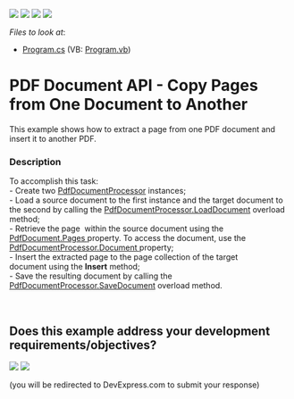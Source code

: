 <!-- default badges list -->
![](https://img.shields.io/endpoint?url=https://codecentral.devexpress.com/api/v1/VersionRange/128595388/24.2.1%2B)
[![](https://img.shields.io/badge/Open_in_DevExpress_Support_Center-FF7200?style=flat-square&logo=DevExpress&logoColor=white)](https://supportcenter.devexpress.com/ticket/details/T581087)
[![](https://img.shields.io/badge/📖_How_to_use_DevExpress_Examples-e9f6fc?style=flat-square)](https://docs.devexpress.com/GeneralInformation/403183)
[![](https://img.shields.io/badge/💬_Leave_Feedback-feecdd?style=flat-square)](#does-this-example-address-your-development-requirementsobjectives)
<!-- default badges end -->
<!-- default file list -->
*Files to look at*:

* [Program.cs](./CS/CopyPage/Program.cs) (VB: [Program.vb](./VB/CopyPage/Program.vb))
<!-- default file list end -->
# PDF Document API - Copy Pages from One Document to Another


This example shows how to extract a page from one PDF document and insert it to another PDF. 


<h3>Description</h3>

To accomplish this task:<br>-&nbsp;Create two&nbsp;<a href="https://documentation.devexpress.com/DocumentServer/DevExpress.Pdf.PdfDocumentProcessor.class">PdfDocumentProcessor</a> instances;<br>- Load&nbsp;a source document to the first&nbsp;instance and the&nbsp;target document to the second&nbsp;by calling the <a href="https://documentation.devexpress.com/DocumentServer/DevExpress.Pdf.PdfDocumentProcessor.LoadDocument.overloads">PdfDocumentProcessor.LoadDocument</a> overload method;<br>- Retrieve the&nbsp;page&nbsp; within&nbsp;the source document using the <a href="https://documentation.devexpress.com/CoreLibraries/DevExpress.Pdf.PdfDocument.Pages.property">PdfDocument.Pages </a>property. To access the document,&nbsp;use the <a href="https://documentation.devexpress.com/DocumentServer/DevExpress.Pdf.PdfDocumentProcessor.Document.property">PdfDocumentProcessor.Document </a>property;<br>- Insert the extracted&nbsp;page to the&nbsp;page collection of the target document&nbsp;using the <strong>Insert</strong> method;<br>- Save the resulting document by&nbsp;calling the<a href="https://documentation.devexpress.com/DocumentServer/DevExpress.Pdf.PdfDocumentProcessor.SaveDocument.overloads"> PdfDocumentProcessor.SaveDocument</a> overload method.

<br/>


<!-- feedback -->
## Does this example address your development requirements/objectives?

[<img src="https://www.devexpress.com/support/examples/i/yes-button.svg"/>](https://www.devexpress.com/support/examples/survey.xml?utm_source=github&utm_campaign=pdf-document-api-copy-pages&~~~was_helpful=yes) [<img src="https://www.devexpress.com/support/examples/i/no-button.svg"/>](https://www.devexpress.com/support/examples/survey.xml?utm_source=github&utm_campaign=pdf-document-api-copy-pages&~~~was_helpful=no)

(you will be redirected to DevExpress.com to submit your response)
<!-- feedback end -->
